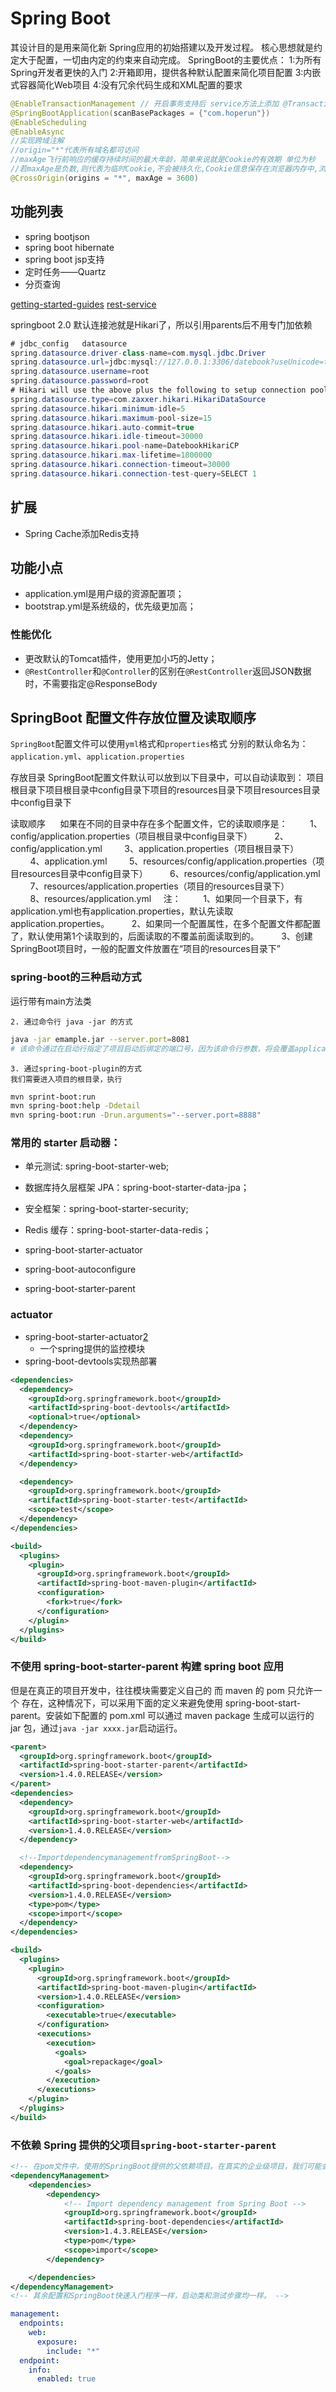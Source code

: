 # Spring Boot
<!-- @author DHJT 2017-12-23 -->
其设计目的是用来简化新 Spring应用的初始搭建以及开发过程。
核心思想就是约定大于配置，一切由内定的约束来自动完成。
SpringBoot的主要优点：
  1:为所有Spring开发者更快的入门
  2:开箱即用，提供各种默认配置来简化项目配置
  3:内嵌式容器简化Web项目
  4:没有冗余代码生成和XML配置的要求

```java
@EnableTransactionManagement // 开启事务支持后 service方法上添加 @Transactional
@SpringBootApplication(scanBasePackages = {"com.hoperun"})
@EnableScheduling
@EnableAsync
//实现跨域注解
//origin="*"代表所有域名都可访问
//maxAge飞行前响应的缓存持续时间的最大年龄，简单来说就是Cookie的有效期 单位为秒
//若maxAge是负数,则代表为临时Cookie,不会被持久化,Cookie信息保存在浏览器内存中,浏览器关闭Cookie就消失
@CrossOrigin(origins = "*", maxAge = 3600)
```

## 功能列表
- spring bootjson
- spring boot hibernate
- spring boot jsp支持
- 定时任务——Quartz
- 分页查询

[getting-started-guides](https://github.com/spring-guides/getting-started-guides)
[rest-service](https://spring.io/guides/gs/rest-service/)

springboot 2.0 默认连接池就是Hikari了，所以引用parents后不用专门加依赖
```java
# jdbc_config   datasource
spring.datasource.driver-class-name=com.mysql.jdbc.Driver
spring.datasource.url=jdbc:mysql://127.0.0.1:3306/datebook?useUnicode=true&characterEncoding=UTF-8&autoReconnect=true&useSSL=false&zeroDateTimeBehavior=convertToNull
spring.datasource.username=root
spring.datasource.password=root
# Hikari will use the above plus the following to setup connection pooling
spring.datasource.type=com.zaxxer.hikari.HikariDataSource
spring.datasource.hikari.minimum-idle=5
spring.datasource.hikari.maximum-pool-size=15
spring.datasource.hikari.auto-commit=true
spring.datasource.hikari.idle-timeout=30000
spring.datasource.hikari.pool-name=DatebookHikariCP
spring.datasource.hikari.max-lifetime=1800000
spring.datasource.hikari.connection-timeout=30000
spring.datasource.hikari.connection-test-query=SELECT 1
```

## 扩展
- Spring Cache添加Redis支持

## 功能小点
- application.yml是用户级的资源配置项；
- bootstrap.yml是系统级的，优先级更加高；

### 性能优化
- 更改默认的Tomcat插件，使用更加小巧的Jetty；
- `@RestController`和`@Controller`的区别在`@RestController`返回JSON数据时，不需要指定@ResponseBody

## SpringBoot 配置文件存放位置及读取顺序

`SpringBoot`配置文件可以使用`yml`格式和`properties`格式
分别的默认命名为：`application.yml`、`application.properties`

存放目录
SpringBoot配置文件默认可以放到以下目录中，可以自动读取到：
项目根目录下项目根目录中config目录下项目的resources目录下项目resources目录中config目录下 

读取顺序
     如果在不同的目录中存在多个配置文件，它的读取顺序是：
        1、config/application.properties（项目根目录中config目录下）
        2、config/application.yml
        3、application.properties（项目根目录下）
        4、application.yml
        5、resources/config/application.properties（项目resources目录中config目录下）
        6、resources/config/application.yml
        7、resources/application.properties（项目的resources目录下）
        8、resources/application.yml
    注：
        1、如果同一个目录下，有application.yml也有application.properties，默认先读取application.properties。
        2、如果同一个配置属性，在多个配置文件都配置了，默认使用第1个读取到的，后面读取的不覆盖前面读取到的。
        3、创建SpringBoot项目时，一般的配置文件放置在“项目的resources目录下”

### spring-boot的三种启动方式
运行带有main方法类

    2. 通过命令行 java -jar 的方式
```sh
java -jar emample.jar --server.port=8081
# 该命令通过在启动行指定了项目启动后绑定的端口号，因为该命令行参数，将会覆盖application.properties中的端口配置
```
    3. 通过spring-boot-plugin的方式
    我们需要进入项目的根目录，执行
```sh
mvn sprint-boot:run
mvn spring-boot:help -Ddetail
mvn spring-boot:run -Drun.arguments="--server.port=8888"
```

### 常用的 starter 启动器：
- 单元测试: spring-boot-starter-web;
- 数据库持久层框架 JPA：spring-boot-starter-data-jpa；
- 安全框架：spring-boot-starter-security;
- Redis 缓存：spring-boot-starter-data-redis；

- spring-boot-starter-actuator
- spring-boot-autoconfigure
- spring-boot-starter-parent

### actuator
- spring-boot-starter-actuator[2]
    + 一个spring提供的监控模块
- spring-boot-devtools实现热部署

```xml
<dependencies>
  <dependency>
    <groupId>org.springframework.boot</groupId>
    <artifactId>spring-boot-devtools</artifactId>
    <optional>true</optional>
  </dependency>
  <dependency>
    <groupId>org.springframework.boot</groupId>
    <artifactId>spring-boot-starter-web</artifactId>
  </dependency>

  <dependency>
    <groupId>org.springframework.boot</groupId>
    <artifactId>spring-boot-starter-test</artifactId>
    <scope>test</scope>
  </dependency>
</dependencies>

<build>
  <plugins>
    <plugin>
      <groupId>org.springframework.boot</groupId>
      <artifactId>spring-boot-maven-plugin</artifactId>
      <configuration>
        <fork>true</fork>
      </configuration>
    </plugin>
  </plugins>
</build>
```
### 不使用 spring-boot-starter-parent 构建 spring boot 应用

但是在真正的项目开发中，往往模块需要定义自己的 而 maven 的 pom 只允许一个 存在，这种情况下，可以采用下面的定义来避免使用 spring-boot-start-parent。安装如下配置的 pom.xml 可以通过 maven package 生成可以运行的 jar 包，通过`java -jar xxxx.jar`启动运行。
```xml
<parent>
  <groupId>org.springframework.boot</groupId>
  <artifactId>spring-boot-starter-parent</artifactId>
  <version>1.4.0.RELEASE</version>
</parent>
<dependencies>
  <dependency>
    <groupId>org.springframework.boot</groupId>
    <artifactId>spring-boot-starter-web</artifactId>
    <version>1.4.0.RELEASE</version>
  </dependency>

  <!--ImportdependencymanagementfromSpringBoot-->
  <dependency>
    <groupId>org.springframework.boot</groupId>
    <artifactId>spring-boot-dependencies</artifactId>
    <version>1.4.0.RELEASE</version>
    <type>pom</type>
    <scope>import</scope>
  </dependency>
</dependencies>

<build>
  <plugins>
    <plugin>
      <groupId>org.springframework.boot</groupId>
      <artifactId>spring-boot-maven-plugin</artifactId>
      <version>1.4.0.RELEASE</version>
      <configuration>
        <executable>true</executable>
      </configuration>
      <executions>
        <execution>
          <goals>
            <goal>repackage</goal>
          </goals>
        </execution>
      </executions>
    </plugin>
  </plugins>
</build>
```

### 不依赖 Spring 提供的父项目`spring-boot-starter-parent`
```xml
<!-- 在pom文件中，使用的SpringBoot提供的父依赖项目。在真实的企业级项目，我们可能会有自己的父项目，不想依赖Spring提供的父项目 -->
<dependencyManagement>
    <dependencies>
        <dependency>
            <!-- Import dependency management from Spring Boot -->
            <groupId>org.springframework.boot</groupId>
            <artifactId>spring-boot-dependencies</artifactId>
            <version>1.4.3.RELEASE</version>
            <type>pom</type>
            <scope>import</scope>
        </dependency>

    </dependencies>
</dependencyManagement>
<!-- 其余配置和SpringBoot快速入门程序一样，启动类和测试步骤均一样。 -->
```
```yaml
management:
  endpoints:
    web:
      exposure:
        include: "*"
  endpoint:
    info:
      enabled: true
```

[1]: https://gitee.com/didispace/SpringBoot-Learning 'SpringBoot-Learning'
[2]: https://blog.csdn.net/love3765/article/details/79291584 'SpringBoot随笔（一）： spring-boot-starter-actuator 模块详解'
[3]: http://docs.spring.io/spring-boot/docs/1.4.3.RELEASE/reference/htmlsingle/#using-boot-maven-without-a-parent 'using-boot-maven-without-a-parent'
[4]: https://www.cnblogs.com/liaojie970/p/8043150.html 'spring boot 使用@ConfigurationProperties'

